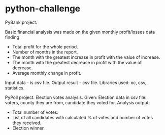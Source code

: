 # python-challenge

PyBank project.

Basic financial analysis was made on the given monthly profit/losses data finding:
- Total profit for the whole period.
- Number of months in the report.
- The month with the greatest increase in profit with the value of increase.
- The month with the greatest decrease in profit with the value of decrease.
- Average monthly change in profit.

Input data - is csv file.
Output result - csv file.
Libraries used: oc, csv, statistics.



PyPoll project.
Election votes analysis.
Given:
Election data in csv file: voters, county they are from, candidate they voted for.
Analysis output:
- Total number of votes.
- List of all candidates with calculated % of votes and number of votes they received.
- Election winner.
